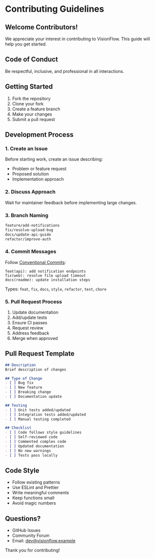 # Contributing Guidelines

## Welcome Contributors!

We appreciate your interest in contributing to VisionFlow. This guide will help you get started.

## Code of Conduct

Be respectful, inclusive, and professional in all interactions.

## Getting Started

1. Fork the repository
2. Clone your fork
3. Create a feature branch
4. Make your changes
5. Submit a pull request

## Development Process

### 1. Create an Issue

Before starting work, create an issue describing:
- Problem or feature request
- Proposed solution
- Implementation approach

### 2. Discuss Approach

Wait for maintainer feedback before implementing large changes.

### 3. Branch Naming

```bash
feature/add-notifications
fix/resolve-upload-bug
docs/update-api-guide
refactor/improve-auth
```

### 4. Commit Messages

Follow [Conventional Commits](https://www.conventionalcommits.org/):

```
feat(api): add notification endpoints
fix(web): resolve file upload timeout
docs(readme): update installation steps
```

Types: `feat`, `fix`, `docs`, `style`, `refactor`, `test`, `chore`

### 5. Pull Request Process

1. Update documentation
2. Add/update tests
3. Ensure CI passes
4. Request review
5. Address feedback
6. Merge when approved

## Pull Request Template

```markdown
## Description
Brief description of changes

## Type of Change
- [ ] Bug fix
- [ ] New feature
- [ ] Breaking change
- [ ] Documentation update

## Testing
- [ ] Unit tests added/updated
- [ ] Integration tests added/updated
- [ ] Manual testing completed

## Checklist
- [ ] Code follows style guidelines
- [ ] Self-reviewed code
- [ ] Commented complex code
- [ ] Updated documentation
- [ ] No new warnings
- [ ] Tests pass locally
```

## Code Style

- Follow existing patterns
- Use ESLint and Prettier
- Write meaningful comments
- Keep functions small
- Avoid magic numbers

## Questions?

- GitHub Issues
- Community Forum
- Email: dev@visionflow.example

Thank you for contributing!
